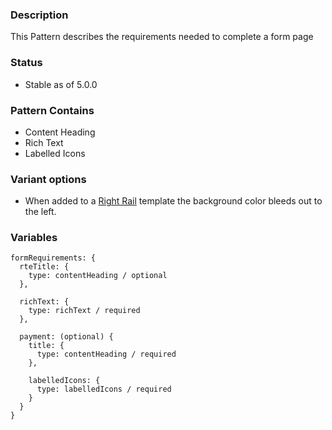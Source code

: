 ### Description
This Pattern describes the requirements needed to complete a form page

### Status
* Stable as of 5.0.0

### Pattern Contains
* Content Heading
* Rich Text
* Labelled Icons

### Variant options
* When added to a [Right Rail](./?p=organisms-form-requirements-in-two-colmun) template the background color bleeds out to the left.

### Variables
~~~
formRequirements: {
  rteTitle: {
    type: contentHeading / optional
  },

  richText: {
    type: richText / required
  },

  payment: (optional) {
    title: {
      type: contentHeading / required
    },

    labelledIcons: {
      type: labelledIcons / required
    }
  }
}
~~~
